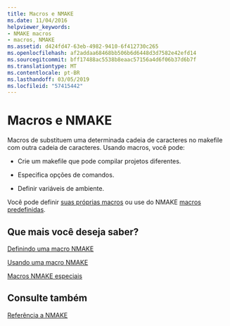 ```yaml
---
title: Macros e NMAKE
ms.date: 11/04/2016
helpviewer_keywords:
- NMAKE macros
- macros, NMAKE
ms.assetid: d424fd47-63eb-4982-9410-6f412730c265
ms.openlocfilehash: af2addaa68468bb506b6d6448d3d7582e42efd14
ms.sourcegitcommit: bff17488ac5538b8eaac57156a4d6f06b37d6b7f
ms.translationtype: MT
ms.contentlocale: pt-BR
ms.lasthandoff: 03/05/2019
ms.locfileid: "57415442"
---
```

# <a name="macros-and-nmake"></a>Macros e NMAKE

Macros de substituem uma determinada cadeia de caracteres no makefile com outra cadeia de caracteres. Usando macros, você pode:

- Crie um makefile que pode compilar projetos diferentes.

- Especifica opções de comandos.

- Definir variáveis de ambiente.

Você pode definir [suas próprias macros](../build/defining-an-nmake-macro.md) ou use do NMAKE [macros predefinidas](../build/special-nmake-macros.md).

## <a name="what-do-you-want-to-know-more-about"></a>Que mais você deseja saber?

[Definindo uma macro NMAKE](../build/defining-an-nmake-macro.md)

[Usando uma macro NMAKE](../build/using-an-nmake-macro.md)

[Macros NMAKE especiais](../build/special-nmake-macros.md)

## <a name="see-also"></a>Consulte também

[Referência a NMAKE](../build/nmake-reference.md)
